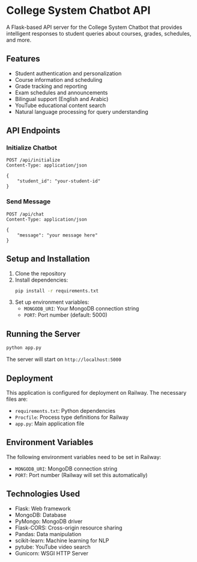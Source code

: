 # College System Chatbot API

A Flask-based API server for the College System Chatbot that provides intelligent responses to student queries about courses, grades, schedules, and more.

## Features

- Student authentication and personalization
- Course information and scheduling
- Grade tracking and reporting
- Exam schedules and announcements
- Bilingual support (English and Arabic)
- YouTube educational content search
- Natural language processing for query understanding

## API Endpoints

### Initialize Chatbot
```http
POST /api/initialize
Content-Type: application/json

{
    "student_id": "your-student-id"
}
```

### Send Message
```http
POST /api/chat
Content-Type: application/json

{
    "message": "your message here"
}
```

## Setup and Installation

1. Clone the repository
2. Install dependencies:
   ```bash
   pip install -r requirements.txt
   ```
3. Set up environment variables:
   - `MONGODB_URI`: Your MongoDB connection string
   - `PORT`: Port number (default: 5000)

## Running the Server

```bash
python app.py
```

The server will start on `http://localhost:5000`

## Deployment

This application is configured for deployment on Railway. The necessary files are:
- `requirements.txt`: Python dependencies
- `Procfile`: Process type definitions for Railway
- `app.py`: Main application file

## Environment Variables

The following environment variables need to be set in Railway:
- `MONGODB_URI`: MongoDB connection string
- `PORT`: Port number (Railway will set this automatically)

## Technologies Used

- Flask: Web framework
- MongoDB: Database
- PyMongo: MongoDB driver
- Flask-CORS: Cross-origin resource sharing
- Pandas: Data manipulation
- scikit-learn: Machine learning for NLP
- pytube: YouTube video search
- Gunicorn: WSGI HTTP Server 